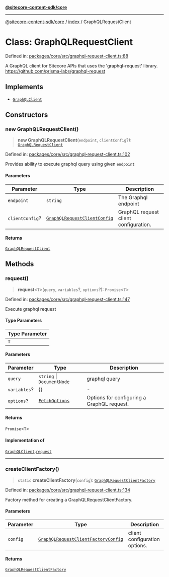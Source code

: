 [**@sitecore-content-sdk/core**](../../README.md)

***

[@sitecore-content-sdk/core](../../README.md) / [index](../README.md) / GraphQLRequestClient

# Class: GraphQLRequestClient

Defined in: [packages/core/src/graphql-request-client.ts:88](https://github.com/Sitecore/content-sdk/blob/0368ee89b256e5717d28a2086597ae659abd51a0/packages/core/src/graphql-request-client.ts#L88)

A GraphQL client for Sitecore APIs that uses the 'graphql-request' library.
https://github.com/prisma-labs/graphql-request

## Implements

- [`GraphQLClient`](../interfaces/GraphQLClient.md)

## Constructors

### new GraphQLRequestClient()

> **new GraphQLRequestClient**(`endpoint`, `clientConfig`?): [`GraphQLRequestClient`](GraphQLRequestClient.md)

Defined in: [packages/core/src/graphql-request-client.ts:102](https://github.com/Sitecore/content-sdk/blob/0368ee89b256e5717d28a2086597ae659abd51a0/packages/core/src/graphql-request-client.ts#L102)

Provides ability to execute graphql query using given `endpoint`

#### Parameters

| Parameter | Type | Description |
| ------ | ------ | ------ |
| `endpoint` | `string` | The Graphql endpoint |
| `clientConfig`? | [`GraphQLRequestClientConfig`](../type-aliases/GraphQLRequestClientConfig.md) | GraphQL request client configuration. |

#### Returns

[`GraphQLRequestClient`](GraphQLRequestClient.md)

## Methods

### request()

> **request**\<`T`\>(`query`, `variables`?, `options`?): `Promise`\<`T`\>

Defined in: [packages/core/src/graphql-request-client.ts:147](https://github.com/Sitecore/content-sdk/blob/0368ee89b256e5717d28a2086597ae659abd51a0/packages/core/src/graphql-request-client.ts#L147)

Execute graphql request

#### Type Parameters

| Type Parameter |
| ------ |
| `T` |

#### Parameters

| Parameter | Type | Description |
| ------ | ------ | ------ |
| `query` | `string` \| `DocumentNode` | graphql query |
| `variables`? | \{\} | - |
| `options`? | [`FetchOptions`](../../client/type-aliases/FetchOptions.md) | Options for configuring a GraphQL request. |

#### Returns

`Promise`\<`T`\>

#### Implementation of

[`GraphQLClient`](../interfaces/GraphQLClient.md).[`request`](../interfaces/GraphQLClient.md#request)

***

### createClientFactory()

> `static` **createClientFactory**(`config`): [`GraphQLRequestClientFactory`](../type-aliases/GraphQLRequestClientFactory.md)

Defined in: [packages/core/src/graphql-request-client.ts:134](https://github.com/Sitecore/content-sdk/blob/0368ee89b256e5717d28a2086597ae659abd51a0/packages/core/src/graphql-request-client.ts#L134)

Factory method for creating a GraphQLRequestClientFactory.

#### Parameters

| Parameter | Type | Description |
| ------ | ------ | ------ |
| `config` | [`GraphQLRequestClientFactoryConfig`](../type-aliases/GraphQLRequestClientFactoryConfig.md) | client configuration options. |

#### Returns

[`GraphQLRequestClientFactory`](../type-aliases/GraphQLRequestClientFactory.md)
